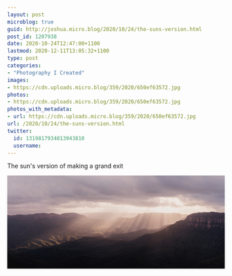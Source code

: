 ```yaml
---
layout: post
microblog: true
guid: http://joshua.micro.blog/2020/10/24/the-suns-version.html
post_id: 1207938
date: 2020-10-24T12:47:00+1100
lastmod: 2020-12-11T13:05:32+1100
type: post
categories:
- "Photography I Created"
images:
- https://cdn.uploads.micro.blog/359/2020/650ef63572.jpg
photos:
- https://cdn.uploads.micro.blog/359/2020/650ef63572.jpg
photos_with_metadata:
- url: https://cdn.uploads.micro.blog/359/2020/650ef63572.jpg
url: /2020/10/24/the-suns-version.html
twitter:
  id: 1319817934013943810
  username: 
---
```

The sun's version of making a grand exit

<img src="uploads/2020/650ef63572.jpg" width="600" height="216" alt="" />
